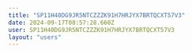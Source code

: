 ```yaml
---
title: "SP11H40DG9JR5NTCZZZK91H7HRJYX7BRTQCXT57V3"
date: 2024-09-17T08:57:28.660Z
user: SP11H40DG9JR5NTCZZZK91H7HRJYX7BRTQCXT57V3
layout: "users"
---
```

    